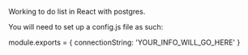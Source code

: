 Working to do list in React with postgres.

You will need to set up a config.js file as such:

module.exports = {
  connectionString: 'YOUR_INFO_WILL_GO_HERE'
}
